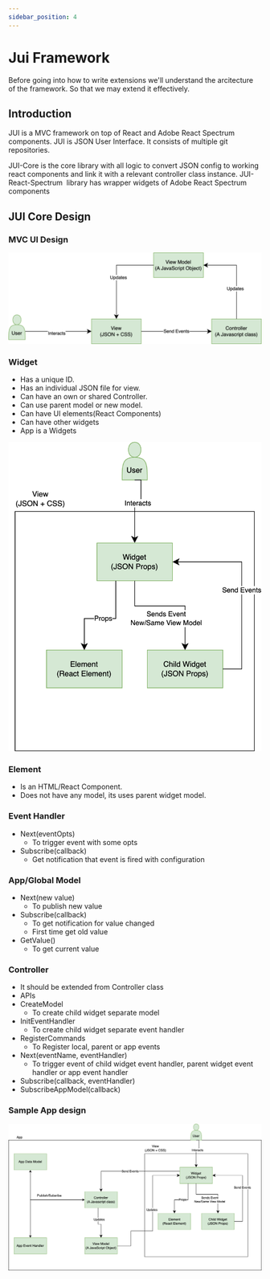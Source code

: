 ```yaml
---
sidebar_position: 4
---
```

# Jui Framework

Before going into how to write extensions we'll understand the arcitecture of the framework.
So that we may extend it effectively.


## Introduction

JUI is a MVC framework on top of React and Adobe React Spectrum components. JUI is JSON User Interface. It consists of multiple git repositories.

JUI-Core is the core library with all logic to convert JSON config to working react components and link it with a relevant controller class instance.
JUI-React-Spectrum  library has wrapper widgets of Adobe React Spectrum components
## JUI Core Design
### MVC UI Design
![Alt text](./imgs/jui-mvc-flow.png)
### Widget
  - Has a unique ID.
  - Has an individual JSON file for view.
  - Can have an own or shared Controller.
  - Can use parent model or new model.
  - Can have UI elements(React Components)
  - Can have other widgets
  - App is a Widgets

![Alt text](./imgs/jui-widget.png)
### Element
  - Is an HTML/React Component.
  - Does not have any model, its uses parent widget model.
### Event Handler
  - Next(eventOpts)
    - To trigger event with some opts
  - Subscribe(callback)
    - Get notification that event is fired with configuration
### App/Global Model
  - Next(new value)
    - To publish new value
  - Subscribe(callback)
    - To get notification for value changed
    - First time get old value
  - GetValue()
    - To get current value
### Controller
  - It should be extended from Controller class
  - APIs
  - CreateModel
    - To create child widget separate model
  - InitEventHandler
    - To create child widget separate event handler
  - RegisterCommands
    - To Register local, parent or app events
  - Next(eventName, eventHandler)
    - To trigger event of child widget event handler, parent widget event handler or app event handler
  - Subscribe(callback, eventHandler)
  - SubscribeAppModel(callback)
### Sample App design
![Alt text](./imgs/jui-sample-app.png)